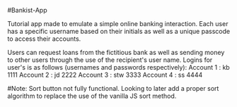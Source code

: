 #Bankist-App

Tutorial app made to emulate a simple online banking interaction. Each user has a specific username based on their initials as well as a unique passcode to access their accounts.

Users can request loans from the fictitious bank as well as sending money to other users through the use of the recipient's user name.
Logins for user's is as follows (usernames and passwords respectively):
Account 1 : kb 1111
Account 2 : jd 2222
Account 3 : stw 3333
Account 4 : ss 4444

#Note: Sort button not fully functional. Looking to later add a proper sort algorithm to replace the use of the vanilla JS sort method.
